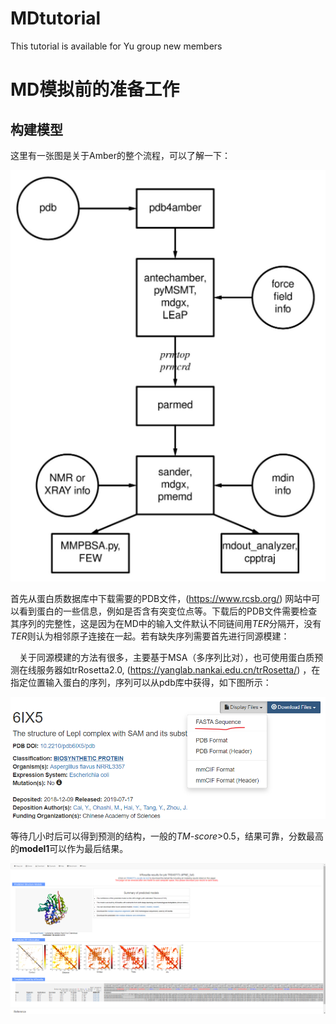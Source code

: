# MDtutorial
This tutorial is available for Yu group new members
# MD模拟前的准备工作
## 构建模型
这里有一张图是关于Amber的整个流程，可以了解一下：

![image](https://github.com/YugroupSUStech/MDtutorial/blob/main/IMG/amberflow.png)

首先从蛋白质数据库中下载需要的PDB文件，(https://www.rcsb.org/) 网站中可以看到蛋白的一些信息，例如是否含有突变位点等。下载后的PDB文件需要检查其序列的完整性，这是因为在MD中的输入文件默认不同链间用*TER*分隔开，没有*TER*则认为相邻原子连接在一起。若有缺失序列需要首先进行同源模建：

&emsp;关于同源模建的方法有很多，主要基于MSA（多序列比对），也可使用蛋白质预测在线服务器如trRosetta2.0, (https://yanglab.nankai.edu.cn/trRosetta/) ，在指定位置输入蛋白的序列，序列可以从pdb库中获得，如下图所示：

![image2](https://github.com/YugroupSUStech/MDtutorial/blob/main/IMG/trrosetta.png)

等待几小时后可以得到预测的结构，一般的*TM-score*>0.5，结果可靠，分数最高的**model1**可以作为最后结果。

![image3](https://github.com/YugroupSUStech/MDtutorial/blob/main/IMG/trrosetta2.png)

